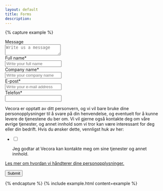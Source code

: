 ```yaml
---
layout: default
title: Forms
description:
---
```



{% capture example %}

<div class="hbspt-form">
  <form class="hs-form stacked hs-form-private">

  <div class="hs-fieldtype-textarea field hs-form-field">
    <label class="" for="textarea">
      <span>Message</span>
    </label>
    <legend class="hs-field-desc" style="display:none;"></legend>
    <div class="input">
      <textarea id="textarea" class="hs-input" placeholder="Write us a message"></textarea>
    </div>
  </div>

  <div class="hs-fieldtype-text field hs-form-field">
    <label class="" for="fullName">
      <span>Full name</span><span class="hs-form-required">*</span>
    </label>
    <legend class="hs-field-desc" style="display:none;"></legend>
    <div class="input">
      <input id="fullName" class="hs-input" type="text" name="name" required value="" placeholder="Write your full name">
    </div>
  </div>

  <div class="hs_company hs-company hs-fieldtype-text field hs-form-field">
    <label for="companyName">
      <span>Company name</span><span class="hs-form-required">*</span>
    </label>
    <legend class="hs-field-desc" style="display:none;"></legend>
    <div class="input" data-reactid=".hbspt-forms-0.1:$2.$company">
      <input id="companyName" class="hs-input" type="text" name="company" required value="" placeholder="Write your company name" autocomplete="organization">
    </div>
  </div>

  <div class="hs_email hs-email hs-fieldtype-text field hs-form-field">
    <label for="email">
      <span>E-post</span><span class="hs-form-required">*</span>
    </label>
    <legend class="hs-field-desc" style="display:none;"></legend>
    <div class="input">
      <input id="email" class="hs-input" type="email" name="email" required placeholder="Write your e-mail address" value="" autocomplete="email">
    </div>
  </div>

  <div class="hs_phone hs-phone hs-fieldtype-text field hs-form-field">
    <label for="phone-558f9194-afbb-493b-8ddb-86d0c93074ae">
      <span>Telefon</span><span class="hs-form-required">*</span>
    </label>
    <legend class="hs-field-desc" style="display:none;"></legend>
    <div class="input">
      <input id="phone-558f9194-afbb-493b-8ddb-86d0c93074ae" class="hs-input" type="tel" name="phone" required value="" placeholder="" autocomplete="tel">
    </div>
  </div>

  <div class="legal-consent-container" data-reactid=".hbspt-forms-0.2">
    <div class="hs-richtext">
      <p>
        Vecora er opptatt av ditt personvern, og vi vil bare bruke dine personopplysninger til å svare på din henvendelse, og&nbsp;eventuelt for å kunne levere de tjenestene du ber om. Vi vil gjerne også kontakte deg om våre øvrige tjenester, og annet&nbsp;innhold som&nbsp;vi tror kan være interessant for deg eller din bedrift. Hvis du ønsker dette, vennligst huk av her:
      </p>
    </div>
    <div>
      <div class="hs-dependent-field">
        <div class="hs-fieldtype-booleancheckbox field hs-form-field">
          <legend class="hs-field-desc" style="display:none;"></legend>
          <div class="input">
            <ul class="inputs-list">
              <li class="hs-form-booleancheckbox">
                <label for="consent" class="hs-form-booleancheckbox-display">
                  <input id="consent" class="hs-input" type="checkbox" name="consent" value="true">
                  <span>
                    <p>Jeg godtar at Vecora kan kontakte meg om sine tjenester og annet innhold.</p>
                  </span>
                </label>
              </li>
            </ul>
          </div>
        </div>
      </div>
      <legend class="hs-field-desc checkbox-desc" style="display:none;"></legend>
    </div>
    <div class="hs-richtext">
      <p>
        <a href="#">Les mer om hvordan vi håndterer dine personopplysninger.</a>
      </p>
    </div>
  </div>
  <div class="hs_submit hs-submit" data-reactid=".hbspt-forms-0.5">
    <div class="hs-field-desc" style="display:none;"></div>
    <div class="actions">
      <input type="submit" value="Submit" class="hs-button primary large">
    </div>
  </div>

  </form>
</div>

{% endcapture %}
{% include example.html content=example %}
